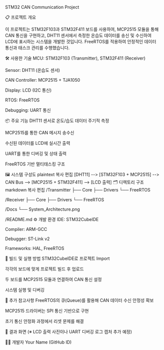 STM32 CAN Communication Project


📋 프로젝트 개요


이 프로젝트는 STM32F103과 STM32F411 보드를 사용하여, MCP2515 모듈을 통해 CAN 통신을 구현하고,
DHT11 센서에서 측정한 온습도 데이터를 송신 및 수신하여 LCD에 표시하는 시스템을 개발한 것입니다.
FreeRTOS를 적용하여 안정적인 데이터 통신과 태스크 관리를 수행했습니다.

🛠️ 사용한 기술
MCU: STM32F103 (Transmitter), STM32F411 (Receiver)

Sensor: DHT11 (온습도 센서)

CAN Controller: MCP2515 + TJA1050

Display: LCD (I2C 통신)

RTOS: FreeRTOS

Debugging: UART 통신

📦 주요 기능
DHT11 센서로 온도/습도 데이터 주기적 측정

MCP2515를 통한 CAN 메시지 송수신

수신된 데이터를 LCD에 실시간 출력

UART를 통한 디버깅 및 상태 출력

FreeRTOS 기반 멀티태스킹 구조

🖼️ 시스템 구성도
plaintext
복사
편집
[DHT11] --> [STM32F103 + MCP2515] --> CAN Bus --> [MCP2515 + STM32F411] --> [LCD 출력]
🗂️ 디렉토리 구조
markdown
복사
편집
/Transmitter
    ├── Core
    ├── Drivers
    └── FreeRTOS

/Receiver
    ├── Core
    ├── Drivers
    └── FreeRTOS

/Docs
    └── System_Architecture.png

/README.md
⚙️ 개발 환경
IDE: STM32CubeIDE

Compiler: ARM-GCC

Debugger: ST-Link v2

Frameworks: HAL, FreeRTOS

🚀 빌드 및 실행 방법
STM32CubeIDE로 프로젝트 Import

각각의 보드에 맞게 프로젝트 빌드 후 업로드

두 보드를 MCP2515 모듈과 연결하여 CAN 통신 설정

시스템 실행 및 디버깅

📝 추가 참고사항
FreeRTOS의 큐(Queue)를 활용해 CAN 데이터 수신 안정성 확보

MCP2515 드라이버는 SPI 통신 기반으로 구현

초기 통신 안정화 과정에서 리셋 문제를 해결

📸 결과 화면
(※ LCD 출력 사진이나 UART 디버깅 로그 캡처 추가 예정)

🧑‍💻 개발자
Your Name (GitHub ID)
